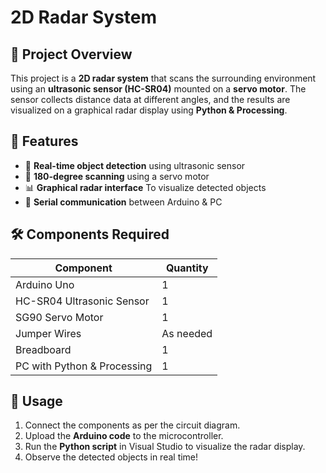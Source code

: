 # 2D Radar System 

## 📌 Project Overview
This project is a **2D radar system** that scans the surrounding environment using an **ultrasonic sensor (HC-SR04)** mounted on a **servo motor**. The sensor collects distance data at different angles, and the results are visualized on a graphical radar display using **Python & Processing**.

## 🎯 Features
- 📡 **Real-time object detection** using ultrasonic sensor
- 🔄 **180-degree scanning** using a servo motor
- 📊 **Graphical radar interface** To visualize detected objects
- 🔗 **Serial communication** between Arduino & PC

## 🛠️ Components Required
| Component         | Quantity |
|------------------|----------|
| Arduino Uno      | 1        |
| HC-SR04 Ultrasonic Sensor | 1 |
| SG90 Servo Motor | 1 |
| Jumper Wires     | As needed |
| Breadboard       | 1 |
| PC with Python & Processing | 1 |

## 🚀 Usage
1. Connect the components as per the circuit diagram.
2. Upload the **Arduino code** to the microcontroller.
3. Run the **Python script** in Visual Studio to visualize the radar display.
4. Observe the detected objects in real time!



